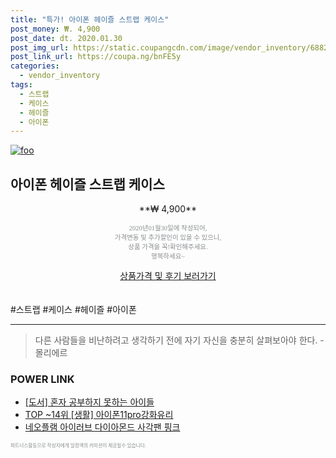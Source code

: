 ```yaml
--- 
title: "특가! 아이폰 헤이즐 스트랩 케이스" 
post_money: ₩. 4,900 
post_date: dt. 2020.01.30 
post_img_url: https://static.coupangcdn.com/image/vendor_inventory/6882/d9aed44bc3fdbb7a174f942c2577e57f2cc5e260b3d3037d9b25847ed8d8.png 
post_link_url: https://coupa.ng/bnFE5y 
categories: 
  - vendor_inventory 
tags: 
  - 스트랩 
  - 케이스 
  - 헤이즐 
  - 아이폰 
--- 
```

[![foo](https://static.coupangcdn.com/image/vendor_inventory/6882/d9aed44bc3fdbb7a174f942c2577e57f2cc5e260b3d3037d9b25847ed8d8.png)](https://coupa.ng/bnFE5y) 

## 아이폰 헤이즐 스트랩 케이스 
<p style="text-align: center;">**₩ 4,900**</p> 
<p style="text-align: center;"><span style="color: #898c8f; font-family: Georgia,Times,serif; font-size: 0.75em;">2020년01월30일에 작성되어, <br>가격변동 및 추가할인이 있을 수 있으니,<br> 상품 가격을 꼭!확인해주세요.<br>행복하세요~</span> 
</p>	 
<div markdown="0" style="text-align: center;"><a href="https://coupa.ng/bnFE5y" class="btn btn--success">상품가격 및 후기 보러가기</a></div> 
<br><br> 
  #스트랩 #케이스 #헤이즐 #아이폰 
<hr> 

> 다른 사람들을 비난하려고 생각하기 전에 자기 자신을 충분히 살펴보아야 한다. - 몰리에르 


### POWER LINK

* <a href="https://blog.naver.com/sakai111/221780058009" target="_blank">[도서] 혼자 공부하지 못하는 아이들</a>
* <a href="https://blog.naver.com/an0733/221786100387" target="_blank"> TOP ~14위 [생활] 아이폰11pro강화유리</a>
* <a href="https://blog.naver.com/santokki14/221787216421" target="_blank">네오플램 아이러브 다이아몬드 사각팬 핑크</a>

<span style="color: #898c8f; font-family: Georgia,Times,serif; font-size: 0.55em;">파트너스활동으로 작성자에게 일정액의 커미션이 제공될수 있습니다.</span> 
